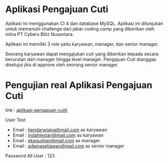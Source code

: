 # Aplikasi Pengajuan Cuti

Aplikasi ini menggunakan CI 4 dan database MySQL.
Aplikasi ini ditunjukan untuk memenuhi challenge dari jabar coding camp yang diberikan oleh mitra PT Cybers Blitz Nusantara.

Aplikasi ini memiliki 3 role yaitu karyawan, manager, dan senior manager.

Seorang karyawan dapat mengajukan cuti yang diberikan kepada secara berurutan dari manager hingga level manager. Pengajuan Cuti dianggap disetujui jika di approve oleh seorang senior manager.

# Pengujian real Aplikasi Pengajuan Cuti

link : [aplikasi-pengajuan-cutti](https://umarsahid.my.id/portfolio/aplikasi-pengajuan-cuti/)

User Test

- Email : hendarwijaya@mail.com as karyawan
- Email : indahlestari@mail.com as karyawan
- Email : ekagustian@mail.com as manager
- Email : adamasetiawan@mail.com as senior manager

Password All User : 123
